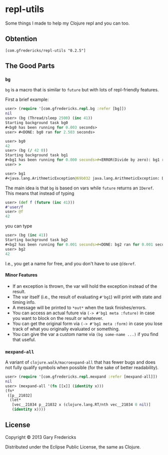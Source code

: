 # repl-utils

Some things I made to help my Clojure repl and you can too.

## Obtention

```
[com.gfredericks/repl-utils "0.2.5"]
```

## The Good Parts

### `bg`

`bg` is a macro that is similar to `future` but with lots of
repl-friendly features.

First a brief example:

``` clojure
user> (require '[com.gfredericks.repl.bg :refer [bg]])
nil
user> (bg (Thread/sleep 2500) (inc 41))
Starting background task bg0
#<bg0 has been running for 0.003 seconds>
user> #<DONE: bg0 ran for 2.503 seconds>

user> bg0
42
user> (bg (/ 42 0))
Starting background task bg1
#<bg1 has been running for 0.000 seconds>#<ERROR(Divide by zero): bg1 ran for 0.000 seconds
user> >

user> bg1
#<java.lang.ArithmeticException@69b032 java.lang.ArithmeticException: Divide by zero>
```

The main idea is that `bg` is based on vars while `future` returns an `IDeref`. This means
that instead of typing

``` clojure
user> (def f (future (inc 41)))
#'user/f
user> @f
42
```

you can type

``` clojure
user> (bg (inc 41))
Starting background task bg2
#<bg2 has been running for 0.001 seconds>#<DONE: bg2 ran for 0.001 seconds>
user> bg2
42
```

I.e., you get a name for free, and you don't have to use `@`/`deref`.

#### Minor Features

- If an exception is thrown, the var will hold the exception instead of
  the result.
- The var itself (i.e., the result of evaluating `#'bg1`) will print with
  state and timing info.
- A message will be printed to `*out*` when the task finishes/errors.
- You can access an actual future via `(-> #'bg1 meta :future)` in case
  you want to block on the result or whatever.
- You can get the original form via `(-> #'bg1 meta :form)` in case you
  lose track of what you originally evaluated or something.
- You can give the var a custom name via `(bg some-name ...)` if you
  find that useful.

### `mexpand-all`

A variant of `clojure.walk/macroexpand-all` that has fewer bugs and
does not fully qualify symbols when possible (for the sake of better
readability).

``` clojure
user> (require '[com.gfredericks.repl.mexpand :refer [mexpand-all]])
nil
user> (mexpand-all '(fn [[x]] (identity x)))
(fn*
 ([p__21032]
  (let*
   [vec__21034 p__21032 x (clojure.lang.RT/nth vec__21034 0 nil)]
   (identity x))))
```

## License

Copyright © 2013 Gary Fredericks

Distributed under the Eclipse Public License, the same as Clojure.
